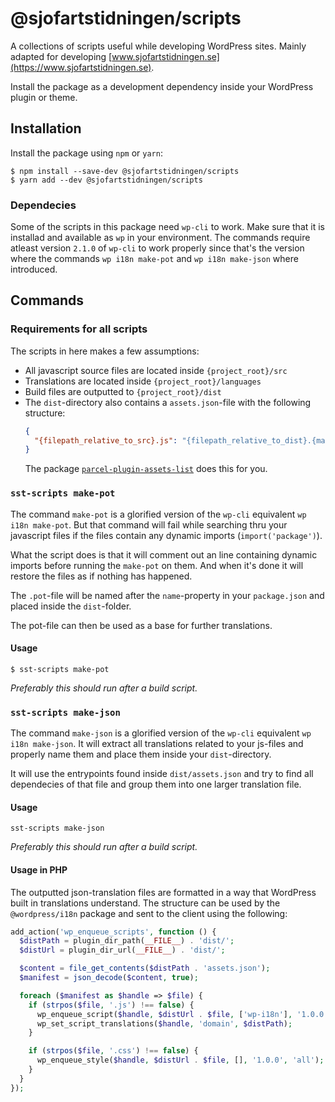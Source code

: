 # @sjofartstidningen/scripts

A collections of scripts useful while developing WordPress sites. Mainly adapted
for developing [www.sjofartstidningen.se](https://www.sjofartstidningen.se).

Install the package as a development dependency inside your WordPress plugin or
theme.

## Installation

Install the package using `npm` or `yarn`:

```shell
$ npm install --save-dev @sjofartstidningen/scripts
$ yarn add --dev @sjofartstidningen/scripts
```

### Dependecies

Some of the scripts in this package need `wp-cli` to work. Make sure that it is
installad and available as `wp` in your environment. The commands require
atleast version `2.1.0` of `wp-cli` to work properly since that's the version
where the commands `wp i18n make-pot` and `wp i18n make-json` where introduced.

## Commands

### Requirements for all scripts

The scripts in here makes a few assumptions:

- All javascript source files are located inside `{project_root}/src`
- Translations are located inside `{project_root}/languages`
- Build files are outputted to `{project_root}/dist`
- The `dist`-directory also contains a `assets.json`-file with the following
  structure:
  ```json
  {
    "{filepath_relative_to_src}.js": "{filepath_relative_to_dist}.{maybe_with_hash?}.js"
  }
  ```
  The package
  [`parcel-plugin-assets-list`](https://github.com/dobesv/parcel-plugin-assets-list)
  does this for you.

### `sst-scripts make-pot`

The command `make-pot` is a glorified version of the `wp-cli` equivalent
`wp i18n make-pot`. But that command will fail while searching thru your
javascript files if the files contain any dynamic imports (`import('package')`).

What the script does is that it will comment out an line containing dynamic
imports before running the `make-pot` on them. And when it's done it will
restore the files as if nothing has happened.

The `.pot`-file will be named after the `name`-property in your `package.json`
and placed inside the `dist`-folder.

The pot-file can then be used as a base for further translations.

#### Usage

```shell
$ sst-scripts make-pot
```

_Preferably this should run after a build script._

### `sst-scripts make-json`

The command `make-json` is a glorified version of the `wp-cli` equivalent
`wp i18n make-json`. It will extract all translations related to your js-files
and properly name them and place them inside your `dist`-directory.

It will use the entrypoints found inside `dist/assets.json` and try to find all
dependecies of that file and group them into one larger translation file.

#### Usage

```shell
sst-scripts make-json
```

_Preferably this should run after a build script._

#### Usage in PHP

The outputted json-translation files are formatted in a way that WordPress built
in translations understand. The structure can be used by the `@wordpress/i18n`
package and sent to the client using the following:

```php
add_action('wp_enqueue_scripts', function () {
  $distPath = plugin_dir_path(__FILE__) . 'dist/';
  $distUrl = plugin_dir_url(__FILE__) . 'dist/';

  $content = file_get_contents($distPath . 'assets.json');
  $manifest = json_decode($content, true);

  foreach ($manifest as $handle => $file) {
    if (strpos($file, '.js') !== false) {
      wp_enqueue_script($handle, $distUrl . $file, ['wp-i18n'], '1.0.0', true);
      wp_set_script_translations($handle, 'domain', $distPath);
    }

    if (strpos($file, '.css') !== false) {
      wp_enqueue_style($handle, $distUrl . $file, [], '1.0.0', 'all');
    }
  }
});
```
